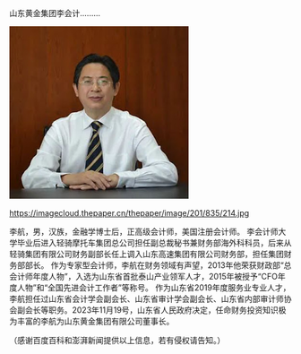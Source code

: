 山东黄金集团李会计.........


![山东黄金集团李会计](https://github.com/ywangnccu/ywang/blob/main/images/AccountantLi.jpg)

https://imagecloud.thepaper.cn/thepaper/image/201/835/214.jpg

李航，男，汉族，金融学博士后，正高级会计师，美国注册会计师。
李会计师大学毕业后进入轻骑摩托车集团总公司担任副总裁秘书兼财务部海外科科员，后来从轻骑集团有限公司财务副部长任上调入山东高速集团有限公司财务部，担任集团财务部部长。
作为专家型会计师，李航在财务领域有声望，2013年他荣获财政部“总会计师年度人物”，入选为山东省首批泰山产业领军人才，2015年被授予“CFO年度人物”和“全国先进会计工作者”等称号。
作为山东省2019年度服务业专业人才，李航担任过山东省会计学会副会长、山东省审计学会副会长、山东省内部审计师协会副会长等职务。2023年11月19号，山东省人民政府决定，任命财务投资知识极为丰富的李航为山东黄金集团有限公司董事长。

（感谢百度百科和澎湃新闻提供以上信息，若有侵权请告知。）
